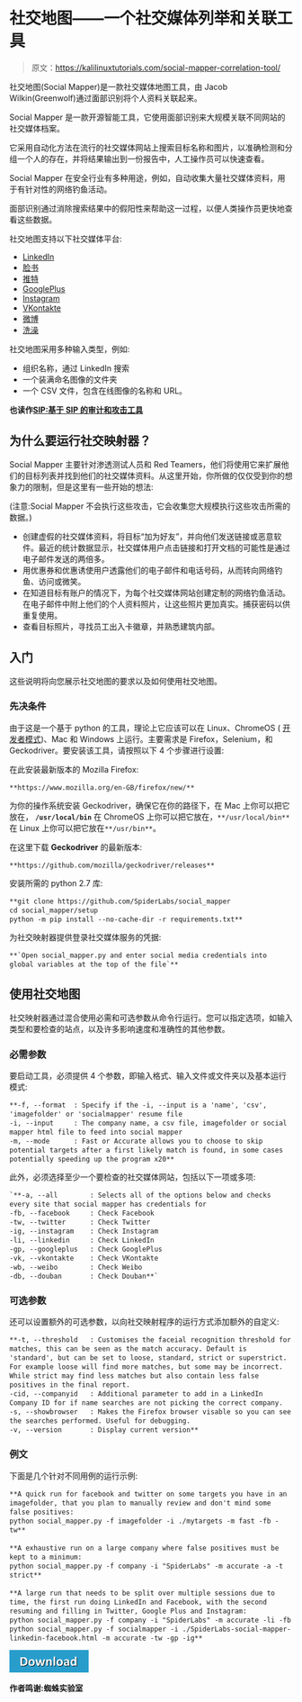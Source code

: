 # 社交地图——一个社交媒体列举和关联工具

> 原文：<https://kalilinuxtutorials.com/social-mapper-correlation-tool/>

社交地图(Social Mapper)是一款社交媒体地图工具，由 Jacob Wilkin(Greenwolf)通过面部识别将个人资料关联起来。

Social Mapper 是一款开源智能工具，它使用面部识别来大规模关联不同网站的社交媒体档案。

它采用自动化方法在流行的社交媒体网站上搜索目标名称和图片，以准确检测和分组一个人的存在，并将结果输出到一份报告中，人工操作员可以快速查看。

Social Mapper 在安全行业有多种用途，例如，自动收集大量社交媒体资料，用于有针对性的网络钓鱼活动。

面部识别通过消除搜索结果中的假阳性来帮助这一过程，以便人类操作员更快地查看这些数据。

社交地图支持以下社交媒体平台:

*   [LinkedIn](https://www.linkedin.com/)
*   [脸书](https://www.facebook.com/)
*   [推特](https://twitter.com/)
*   [GooglePlus](https://plus.google.com/)
*   [Instagram](https://www.instagram.com/)
*   [VKontakte](https://vk.com/)
*   [微博](https://www.weibo.com/login.php)
*   [洗澡](https://www.douban.com/)

社交地图采用多种输入类型，例如:

*   组织名称，通过 LinkedIn 搜索
*   一个装满命名图像的文件夹
*   一个 CSV 文件，包含在线图像的名称和 URL。

**也读作[SIP:基于 SIP 的审计和攻击工具](https://kalilinuxtutorials.com/mr-sip-based-audit-attack-tool/)**

## **为什么要运行社交映射器？**

Social Mapper 主要针对渗透测试人员和 Red Teamers，他们将使用它来扩展他们的目标列表并找到他们的社交媒体资料。从这里开始，你所做的仅仅受到你的想象力的限制，但是这里有一些开始的想法:

(注意:Social Mapper 不会执行这些攻击，它会收集您大规模执行这些攻击所需的数据。)

*   创建虚假的社交媒体资料，将目标“加为好友”，并向他们发送链接或恶意软件。最近的统计数据显示，社交媒体用户点击链接和打开文档的可能性是通过电子邮件发送的两倍多。
*   用优惠券和优惠诱使用户透露他们的电子邮件和电话号码，从而转向网络钓鱼、访问或微笑。
*   在知道目标有账户的情况下，为每个社交媒体网站创建定制的网络钓鱼活动。在电子邮件中附上他们的个人资料照片，让这些照片更加真实。捕获密码以供重复使用。
*   查看目标照片，寻找员工出入卡徽章，并熟悉建筑内部。

## **入门**

这些说明将向您展示社交地图的要求以及如何使用社交地图。

### **先决条件**

由于这是一个基于 python 的工具，理论上它应该可以在 Linux、ChromeOS ( [开发者模式](https://www.chromium.org/chromium-os/developer-information-for-chrome-os-devices/generic))、Mac 和 Windows 上运行。主要需求是 Firefox，Selenium，和 Geckodriver。要安装该工具，请按照以下 4 个步骤进行设置:

在此安装最新版本的 Mozilla Firefox:

```
**https://www.mozilla.org/en-GB/firefox/new/** 
```

为你的操作系统安装 Geckodriver，确保它在你的路径下，在 Mac 上你可以把它放在， **`/usr/local/bin`** 在 ChromeOS 上你可以把它放在，`**/usr/local/bin**`在 Linux 上你可以把它放在`**/usr/bin**`。

在这里下载 **Geckodriver** 的最新版本:

```
**https://github.com/mozilla/geckodriver/releases** 
```

安装所需的 python 2.7 库:

```
**git clone https://github.com/SpiderLabs/social_mapper
cd social_mapper/setup
python -m pip install --no-cache-dir -r requirements.txt**
```

为社交映射器提供登录社交媒体服务的凭据:

```
**`Open social_mapper.py and enter social media credentials into global variables at the top of the file`** 
```

## **使用社交地图**

社交映射器通过混合使用必需和可选参数从命令行运行。您可以指定选项，如输入类型和要检查的站点，以及许多影响速度和准确性的其他参数。

### **必需参数**

要启动工具，必须提供 4 个参数，即输入格式、输入文件或文件夹以及基本运行模式:

```
**-f, --format	: Specify if the -i, --input is a 'name', 'csv', 'imagefolder' or 'socialmapper' resume file
-i, --input 	: The company name, a csv file, imagefolder or social mapper html file to feed into social mapper
-m, --mode		: Fast or Accurate allows you to choose to skip potential targets after a first likely match is found, in some cases potentially speeding up the program x20**
```

此外，必须选择至少一个要检查的社交媒体网站，包括以下一项或多项:

```
`**-a, --all 		: Selects all of the options below and checks every site that social mapper has credentials for
-fb, --facebook 	: Check Facebook
-tw, --twitter 		: Check Twitter
-ig, --instagram 	: Check Instagram
-li, --linkedin 	: Check LinkedIn
-gp, --googleplus 	: Check GooglePlus
-vk, --vkontakte 	: Check VKontakte
-wb, --weibo 		: Check Weibo
-db, --douban 		: Check Douban**` 
```

### **可选参数**

还可以设置额外的可选参数，以向社交映射程序的运行方式添加额外的自定义:

```
**-t, --threshold 	: Customises the faceial recognition threshold for matches, this can be seen as the match accuracy. Default is 'standard', but can be set to loose, standard, strict or superstrict. For example loose will find more matches, but some may be incorrect. While strict may find less matches but also contain less false positives in the final report. 
-cid, --companyid 	: Additional parameter to add in a LinkedIn Company ID for if name searches are not picking the correct company.
-s, --showbrowser	: Makes the Firefox browser visable so you can see the searches performed. Useful for debugging. 
-v, --version		: Display current version**
```

### **例文**

下面是几个针对不同用例的运行示例:

```
**A quick run for facebook and twitter on some targets you have in an imagefolder, that you plan to manually review and don't mind some false positives:
python social_mapper.py -f imagefolder -i ./mytargets -m fast -fb -tw**

**A exhaustive run on a large company where false positives must be kept to a minimum:
python social_mapper.py -f company -i "SpiderLabs" -m accurate -a -t strict**

**A large run that needs to be split over multiple sessions due to time, the first run doing LinkedIn and Facebook, with the second resuming and filling in Twitter, Google Plus and Instagram:
python social_mapper.py -f company -i "SpiderLabs" -m accurate -li -fb
python social_mapper.py -f socialmapper -i ./SpiderLabs-social-mapper-linkedin-facebook.html -m accurate -tw -gp -ig** 
```

[![](img//d861a9096555aeb1980fc054015933d7.png)](https://github.com/SpiderLabs/social_mapper)

**作者鸣谢:蜘蛛实验室**